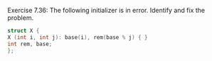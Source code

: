 Exercise 7.36: The following initializer is in error. Identify and fix the problem.
```cpp
struct X {
X (int i, int j): base(i), rem(base % j) { }
int rem, base;
};
```